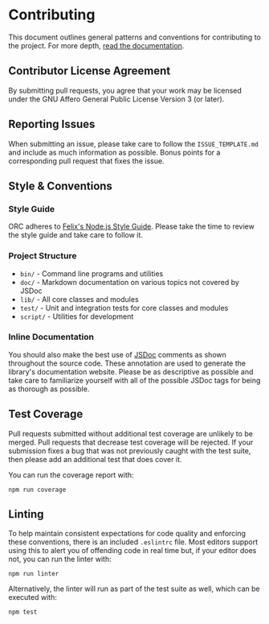 Contributing
============

This document outlines general patterns and conventions for contributing
to the project. For more depth, [read the
documentation](http://verady.github.io/veranet).

Contributor License Agreement
-----------------------------

By submitting pull requests, you agree that your work may be licensed under
the GNU Affero General Public License Version 3 (or later).

Reporting Issues
----------------

When submitting an issue, please take care to follow the
`ISSUE_TEMPLATE.md` and include as much information as possible. Bonus points
for a corresponding pull request that fixes the issue.

Style & Conventions
-------------------

### Style Guide

ORC adheres to
[Felix's Node.js Style Guide](https://github.com/felixge/node-style-guide).
Please take the time to review the style guide and take care to follow it.

### Project Structure

* `bin/` - Command line programs and utilities
* `doc/` - Markdown documentation on various topics not covered by JSDoc
* `lib/` - All core classes and modules
* `test/` - Unit and integration tests for core classes and modules
* `script/` - Utilities for development

### Inline Documentation

You should also make the best use of [JSDoc](http://usejsdoc.org/) comments as
shown throughout the source code. These annotation are used to generate the
library's documentation website. Please be as descriptive as possible and take
care to familiarize yourself with all of the possible JSDoc tags for
being as thorough as possible.

Test Coverage
-------------

Pull requests submitted without additional test coverage are unlikely to be
merged. Pull requests that decrease test coverage will be rejected. If your
submission fixes a bug that was not previously caught with the test suite, then
please add an additional test that does cover it.

You can run the coverage report with:

```
npm run coverage
```

Linting
-------

To help maintain consistent expectations for code quality and enforcing these
conventions, there is an included `.eslintrc` file. Most editors support using
this to alert you of offending code in real time but, if your editor does not,
you can run the linter with:

```
npm run linter
```

Alternatively, the linter will run as part of the test suite as well, which can
be executed with:

```
npm test
```

